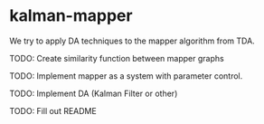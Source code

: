 # kalman-mapper

We try to apply DA techniques to the mapper algorithm from TDA.


TODO: Create similarity function between mapper graphs

TODO: Implement mapper as a system with parameter control.

TODO: Implement DA (Kalman Filter or other)

TODO: Fill out README
